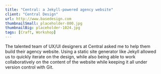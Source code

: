```yaml
---
title: "Central: a Jekyll-powered agency website"
client: "Central Design"
url: http://www.basedesign.com
thumbnailSmall: placeholder-800.jpg
thumbnailBig: placeholder-1024.jpg
tags: [Craft, Workshop]
---
```


The talented team of UX/UI designers at Central asked me to help them build their agency website. Using a static site generator like Jekyll allowed us to quickly iterate on the design, while also being able to work collaboratively on the content of the website while keeping it all under version control with Git.

